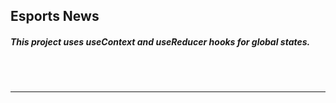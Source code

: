 <h2>Esports News </h2>
<h5>This project uses useContext and useReducer hooks for global states.</h5>
<br><br>
<hr></hr>
<br><br>
